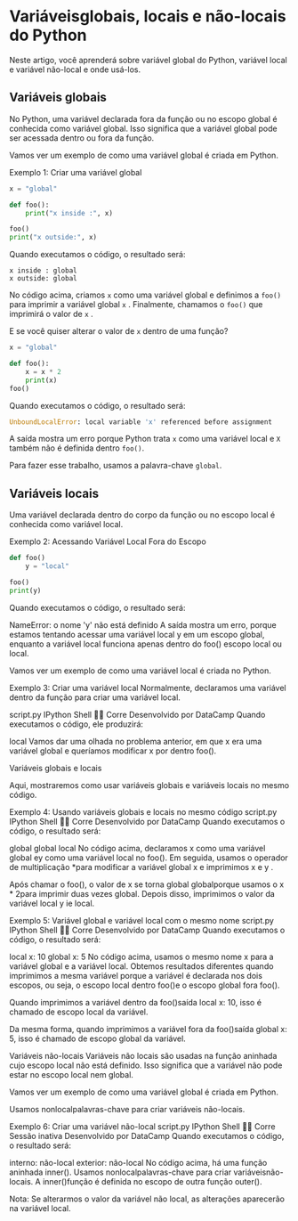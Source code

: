 # Variáveis ​​globais, locais e não-locais do Python

Neste artigo, você aprenderá sobre variável global do Python, variável local e variável não-local e onde usá-los.

## Variáveis ​​globais

No Python, uma variável declarada fora da função ou no escopo global é conhecida como variável global. Isso significa que a variável global pode ser acessada dentro ou fora da função.

Vamos ver um exemplo de como uma variável global é criada em Python.

Exemplo 1: Criar uma variável global

```py
x = "global"

def foo():
    print("x inside :", x)

foo()
print("x outside:", x)
```

Quando executamos o código, o resultado será:

```oy
x inside : global
x outside: global
```

No código acima, criamos `x` como uma variável global e definimos a `foo()` para imprimir a variável global `x` . Finalmente, chamamos o `foo()` que imprimirá o valor de `x` .

E se você quiser alterar o valor de `x` dentro de uma função?

```py
x = "global"

def foo():
    x = x * 2
    print(x)
foo()
```

Quando executamos o código, o resultado será:

```py
UnboundLocalError: local variable 'x' referenced before assignment
```

A saída mostra um erro porque Python trata `x` como uma variável local e `X` também não é definida dentro `foo()`.

Para fazer esse trabalho, usamos a palavra-chave `global`.

## Variáveis ​​locais

Uma variável declarada dentro do corpo da função ou no escopo local é conhecida como variável local.

Exemplo 2: Acessando Variável Local Fora do Escopo

```py
def foo()
    y = "local"

foo()
print(y)
```

Quando executamos o código, o resultado será:

NameError: o nome 'y' não está definido
A saída mostra um erro, porque estamos tentando acessar uma variável local y em um escopo global, enquanto a variável local funciona apenas dentro do  foo() escopo local ou local.

Vamos ver um exemplo de como uma variável local é criada no Python.

Exemplo 3: Criar uma variável local
Normalmente, declaramos uma variável dentro da função para criar uma variável local.

script.py
IPython Shell

Corre
Desenvolvido por DataCamp
Quando executamos o código, ele produzirá:

local
Vamos dar uma olhada no problema anterior, em que x era uma variável global e queríamos modificar x por dentro foo().

Variáveis ​​globais e locais

Aqui, mostraremos como usar variáveis ​​globais e variáveis ​​locais no mesmo código.

Exemplo 4: Usando variáveis ​​globais e locais no mesmo código
script.py
IPython Shell

Corre
Desenvolvido por DataCamp
Quando executamos o código, o resultado será:

global global 
local
No código acima, declaramos x como uma variável global ey como uma variável local no foo(). Em seguida, usamos o operador de multiplicação *para modificar a variável global x  e imprimimos x e y .

Após chamar o foo(), o valor de x se torna global globalporque usamos o x * 2para imprimir duas vezes global. Depois disso, imprimimos o valor da variável local y ie local.

Exemplo 5: Variável global e variável local com o mesmo nome
script.py
IPython Shell

Corre
Desenvolvido por DataCamp
Quando executamos o código, o resultado será:

local x: 10
global x: 5
No código acima, usamos o mesmo nome x para a variável global e a variável local. Obtemos resultados diferentes quando imprimimos a mesma variável porque a variável é declarada nos dois escopos, ou seja, o escopo local dentro foo()e o escopo global fora foo().

Quando imprimimos a variável dentro da foo()saída local x: 10, isso é chamado de escopo local da variável.

Da mesma forma, quando imprimimos a variável fora da foo()saída global x: 5, isso é chamado de escopo global da variável.

Variáveis ​​não-locais
Variáveis ​​não locais são usadas na função aninhada cujo escopo local não está definido. Isso significa que a variável não pode estar no escopo local nem global.

Vamos ver um exemplo de como uma variável global é criada em Python.

Usamos nonlocalpalavras-chave para criar variáveis ​​não-locais.

Exemplo 6: Criar uma variável não-local
script.py
IPython Shell

Corre
Sessão inativa
Desenvolvido por DataCamp
Quando executamos o código, o resultado será:

interno: não-local
exterior: não-local
No código acima, há uma função aninhada inner(). Usamos nonlocalpalavras-chave para criar variáveis ​​não-locais. A inner()função é definida no escopo de outra função outer().

Nota: Se alterarmos o valor da variável não local, as alterações aparecerão na variável local.